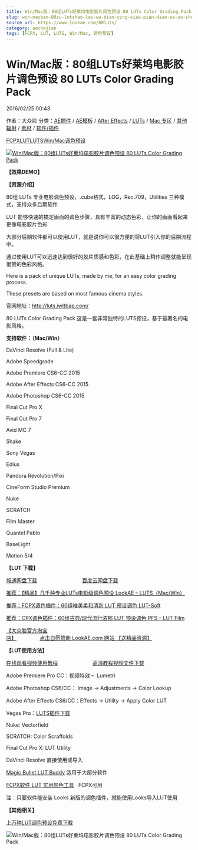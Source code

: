 ```yaml
---
title: Win/Mac版：80组LUTs好莱坞电影胶片调色预设 80 LUTs Color Grading Pack
slug: win-macban-80zu-lutshao-lai-wu-dian-ying-xiao-pian-diao-se-yu-she-80-luts-color-grading-pack
source_url: https://www.lookae.com/80luts/
category: aechajian
tags: [FCPX, LUT, LUTS, Win/Mac, 调色预设]
---
```

# Win/Mac版：80组LUTs好莱坞电影胶片调色预设 80 LUTs Color Grading Pack

2016/02/25 00:43

作者：大众脸
分类：[AE插件](https://www.lookae.com/after-effects/aechajian/) / [AE模板](https://www.lookae.com/after-effects/other-after-effects/) / [After Effects](https://www.lookae.com/after-effects/) / [LUTs](https://www.lookae.com/sucai/lutsfile/) / [Mac 专区](https://www.lookae.com/mac-osx/) / [其他辐射](https://www.lookae.com/others/) / [素材](https://www.lookae.com/sucai/) / [软件/插件](https://www.lookae.com/qitarjcj/)

[FCPX](https://www.lookae.com/tag/fcpx/)[LUT](https://www.lookae.com/tag/lut/)[LUTS](https://www.lookae.com/tag/luts/)[Win/Mac](https://www.lookae.com/tag/winmac/)[调色预设](https://www.lookae.com/tag/%e8%b0%83%e8%89%b2%e9%a2%84%e8%ae%be/)

[![Win/Mac版：80组LUTs好莱坞电影胶片调色预设 80 LUTs Color Grading Pack](https://www.lookae.com/wp-content/uploads/2016/02/80LUTs.jpg "Win/Mac版：80组LUTs好莱坞电影胶片调色预设 80 LUTs Color Grading Pack-LookAE.com")](https://www.lookae.com/wp-content/uploads/2016/02/80LUTs.jpg)

**【效果DEMO】**

**【资源介绍】**

80组 LUTs 专业电影调色预设，.cube格式，LOG，Rec.709，Utilities 三种模式，支持众多后期软件

LUT 能够快速的搞定画面的调色步骤，具有丰富的动态色彩，让你的画面看起来更像电影胶片色彩

大部分后期软件都可以使用LUT，就是说你可以很方便的将LUT引入你的后期流程中。

通过使用LUT可以迅速达到很好的胶片质感和色彩，在此基础上稍作调整就能呈现很赞的色彩风格。

Here is a pack of unique LUTs, made by me, for an easy color grading process.

These presets are based on most famous cinema styles.

官网地址：http://luts.iwltbap.com/

80 LUTs Color Grading Pack 这是一套非常独特的LUTS预设，基于最著名的电影风格。

**支持软件：（Mac/Win）**

DaVinci Resolve (Full & Lite)

Adobe Speedgrade

Adobe Premiere CS6-CC 2015

Adobe After Effects CS6-CC 2015

Adobe Photoshop CS6-CC 2015

Final Cut Pro X

Final Cut Pro 7

Avid MC 7

Shake

Sony Vegas

Edius

Pandora Revolution/Pixi

CineForm Studio Premium

Nuke

SCRATCH

Film Master

Quantel Pablo

BaseLight

Motion 5/4

**【LUT 下载】**

[城通网盘下载](http://lookae.ctfile.com/file/143543960)                               [百度云网盘下载](https://pan.baidu.com/s/1qWT2TrQ)

[推荐：【精品】几千种专业LUTs电影级调色预设 LookAE – LUTS（Mac/Win）](https://www.lookae.com/lookaeluts/)

[推荐：FCPX调色插件：60组唯美柔和清新 LUT 预设调色 LUT-Soft](https://item.taobao.com/item.htm?spm=a1z10.3-c.w4002-2793086484.29.ksKbyZ&id=524413880158)

[推荐：CPX调色插件：60组古典/现代流行浓郁 LUT 预设调色 PFS – LUT Film](https://item.taobao.com/item.htm?spm=0.0.0.0.OffltL&id=527320967186)

[【大众脸官方淘宝店】](https://lookae.taobao.com/)                [点击自愿赞助 LookAE.com 网站 【送精品资源】](https://www.lookae.com/sponsor/)

**【LUT使用方法】**

[在线观看视频使用教程](https://cloud.video.taobao.com/play/u/705956171/e/1/t/1/p/2/33494167.swf)                        [高清教程视频文件下载](https://pan.baidu.com/s/1dEdBwA1)

Adobe Premiere Pro CC：视频特效 –  Lumetri

Adobe Photoshop CS6/CC： Image → Adjustments → Color Lookup

Adobe After Effects CS6/CC：Effects → Utility → Apply Color LUT

Vegas Pro：[LUTS插件下载](https://www.lookae.com/ofxlut/)

Nuke: Vectorfield

SCRATCH: Color Scraffolds

Final Cut Pro X: LUT Utility

DaVinci Resolve 直接使用或导入

[Magic Bullet LUT Buddy](https://www.redgiant.com/downloads/free-products/) 适用于大部分软件

[FCPX软件 LUT 实用颜色工具](https://www.lookae.com/fcpx-lut/)   FCPX可用

注：只要软件能安装 Looks 新版的调色插件，就能使用Looks导入LUT使用

**【其他相关】**

[上万种LUT调色预设免费下载](https://www.lookae.com/tag/lut/)

![Win/Mac版：80组LUTs好莱坞电影胶片调色预设 80 LUTs Color Grading Pack](https://img.alicdn.com/imgextra/i2/705956171/TB2ANxFkFXXXXX_XpXXXXXXXXXX_!!705956171.jpg "Win/Mac版：80组LUTs好莱坞电影胶片调色预设 80 LUTs Color Grading Pack-LookAE.com")
